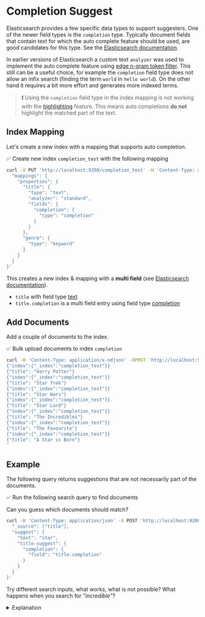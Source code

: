 # Completion Suggest

Elasticsearch provides a few specific data types to support suggesters. One of the newer field types is the `completion` type. Typically document fields that contain text for which the auto complete feature should be used, are good candidates for this type.
See the [Elasticsearch documentation](https://www.elastic.co/guide/en/elasticsearch/reference/current/search-suggesters.html#completion-suggester).

In earlier versions of Elasticsearch a custom text `analyzer` was used to implement the auto complete feature using [edge n-gram token filter](https://www.elastic.co/guide/en/elasticsearch/reference/current/analysis-edgengram-tokenfilter.html). This still can be a useful choice, for example the `completion` field type does not allow an infix search (finding the term `world` in `hello world`). On the other hand it requires a bit more effort and generates more indexed terms.

> **❗️** Using the `completion` field type in the index mapping is not working with the [highlighting](https://www.elastic.co/guide/en/elasticsearch/reference/master/highlighting.html) feature. This means auto completions **do not** highlight the matched part of the text.

## Index Mapping

Let's create a new index with a mapping that supports auto completion.

✅ Create new index `completion_test` with the following mapping

```bash
curl -X PUT 'http://localhost:9200/completion_test' -H 'Content-Type: application/json' -d '{
  "mappings": {
    "properties": {
      "title": {
        "type": "text",
        "analyzer": "standard",
        "fields": {
          "completion": {
            "type": "completion"
          }
        }
      },
      "genre": {
        "type": "keyword"
      }
    }
  }
}'
```

This creates a new index & mapping with a **multi field** (see [Elasticsearch documentation](https://www.elastic.co/guide/en/elasticsearch/reference/current/multi-fields.html)).

* `title` with field type [text](https://www.elastic.co/guide/en/elasticsearch/reference/current/text.html)
* `title.completion` is a multi field entry using field type [completion](https://www.elastic.co/guide/en/elasticsearch/reference/current/search-suggesters.html#completion-suggester)


## Add Documents

Add a couple of documents to the index.

✅ Bulk upload documents to index `completion`

```bash
curl -H 'Content-Type: application/x-ndjson' -XPOST 'http://localhost:9200/completion_test/_bulk' -d '
{"index":{"_index":"completion_test"}}
{"title": "Harry Potter"}
{"index":{"_index":"completion_test"}}
{"title": "Star Trek"}
{"index":{"_index":"completion_test"}}
{"title": "Star Wars"}
{"index":{"_index":"completion_test"}}
{"title": "Star Lord"}
{"index":{"_index":"completion_test"}}
{"title": "The Incredibles"}
{"index":{"_index":"completion_test"}}
{"title": "The Favourite"}
{"index":{"_index":"completion_test"}}
{"title": "A Star is Born"}
'
```

## Example

The following query returns suggestions that are not necessarily part of the documents.

✅ Run the following search query to find documents

Can you guess which documents should match?

```bash
curl -H 'Content-Type: application/json' -X POST 'http://localhost:9200/completion_test/_search?pretty&human' -d '{
  "_source": ["title"],
  "suggest": {
    "text": "star",
    "title-suggest": {
      "completion": {
        "field": "title.completion"
      }
    }
  }
}'
```

Try different search inputs, what works, what is not possible? What happens when you search for *"incredible"*?

<details>
<summary>Explanation</summary>

There are a few constraints when using the `completion` field type.
A `suggest` query using a `completion` field, is a prefix based search that requires the match to start with the same search term.

A search term of *"star"* will find *"star wars"* or *"star trek"* but not *"a star is born"*. For shorter texts this is often a good choise, but to suggest terms the text field to not begin with, other implementations have to be used. One way to alleviate this issue is to index the text multiple times with decreasing number of terms.

For example given the text *Harry Potter and The Philosopher's Stone*, it can be indexed as:

```
Harry Potter and The Philosopher's Stone
Potter and The Philosopher's Stone
and The Philosopher's Stone
The Philosopher's Stone
Philosopher's Stone
Stone
```

Indexing terms this way allows an infix search that match inner terms. An alternative is to create a custom `analyzer` that supports infix search, for example using an `edge n-gram token filter` (see [Elasticsearch documentation](https://www.elastic.co/guide/en/elasticsearch/reference/current/analysis-edgengram-tokenfilter.html)).

As mentioned earlier one feature that is currently not supported with the `completion` field type is the `highlight` feature. On the other hand using the `completion` field type allows to remove duplicates from the search results. Imagine having multiple documents with the same title, e.g. *"Harry Potter"*, this allows to return only unique suggestions.
</details>
